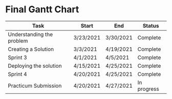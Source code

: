 # Final Gantt Chart

| Task                      | Start     | End       | Status      |
|---------------------------|-----------|-----------|-------------|
| Understanding the problem | 3/23/2021 | 3/30/2021 | Complete    |
| Creating a Solution       | 3/3/2021  | 4/19/2021 | Complete    |
| Sprint 3                  | 4/1/2021  | 4/5/2021  | Complete    |
| Deploying the solution    | 4/15/2021 | 4/25/2021 | Complete    |
| Sprint 4                  | 4/20/2021 | 4/25/2021 | Complete    |
| Practicum Submission      | 4/20/2021 | 4/27/2021 | In progress |
